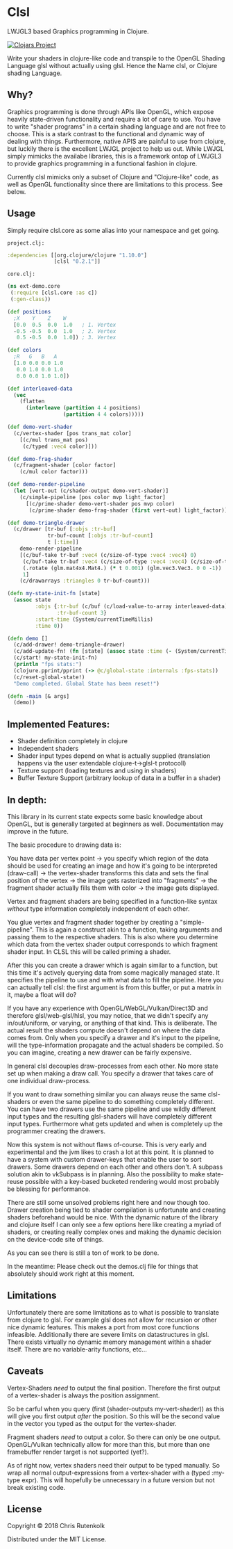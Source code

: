 # Clsl

LWJGL3 based Graphics programming in Clojure.

[![Clojars Project](https://img.shields.io/clojars/v/clsl.svg)](https://clojars.org/clsl)

Write your shaders in clojure-like code and transpile to the OpenGL Shading Language glsl without actually using glsl. Hence the Name clsl, or Clojure shading Language.

## Why?

Graphics programming is done through APIs like OpenGL, which expose heavily state-driven functionality and require a lot of care to use. You have to write "shader programs" in a certain shading language and are not free to choose. This is a stark contrast to the functional and dynamic way of dealing with things. Furthermore, native APIS are painful to use from clojure, but luckily there is the excellent LWJGL project to help us out. While LWJGL simply mimicks the availabe libraries, this is a framework ontop of LWJGL3 to provide graphics programming in a functional fashion in clojure.    

Currently clsl mimicks only a subset of Clojure and "Clojure-like" code, as well as OpenGL functionality since there are limitations to this process. See below.

## Usage

Simply require clsl.core as some alias into your namespace and get going.

`project.clj:`
```clojure
:dependencies [[org.clojure/clojure "1.10.0"]
               [clsl "0.2.1"]]
```
`core.clj:`
```clojure
(ns ext-demo.core
 (:require [clsl.core :as c])
 (:gen-class)) 

(def positions
  ;X    Y    Z    W
  [0.0  0.5  0.0  1.0   ; 1. Vertex
  -0.5 -0.5  0.0  1.0   ; 2. Vertex
   0.5 -0.5  0.0  1.0]) ; 3. Vertex 

(def colors
  ;R   G   B   A
  [1.0 0.0 0.0 1.0
   0.0 1.0 0.0 1.0
   0.0 0.0 1.0 1.0])

(def interleaved-data
  (vec 
    (flatten 
      (interleave (partition 4 4 positions)
                  (partition 4 4 colors)))))

(def demo-vert-shader
  (c/vertex-shader [pos trans_mat color]
    [(c/mul trans_mat pos)
     (c/typed :vec4 color)]))

(def demo-frag-shader
  (c/fragment-shader [color factor]
    (c/mul color factor)))

(def demo-render-pipeline
  (let [vert-out (c/shader-output demo-vert-shader)] 
    (c/simple-pipeline [pos color mvp light_factor]
      [(c/prime-shader demo-vert-shader pos mvp color) 
       (c/prime-shader demo-frag-shader (first vert-out) light_factor)])))

(def demo-triangle-drawer
  (c/drawer [tr-buf [:objs :tr-buf]
             tr-buf-count [:objs :tr-buf-count]
             t [:time]]
    demo-render-pipeline
    [(c/buf-take tr-buf :vec4 (c/size-of-type :vec4 :vec4) 0)
     (c/buf-take tr-buf :vec4 (c/size-of-type :vec4 :vec4) (c/size-of-type :vec4))
     (.rotate (glm.mat4x4.Mat4.) (* t 0.001) (glm.vec3.Vec3. 0 0 -1))
     1]
    (c/drawarrays :triangles 0 tr-buf-count)))

(defn my-state-init-fn [state]
  (assoc state
         :objs {:tr-buf (c/buf (c/load-value-to-array interleaved-data))
                :tr-buf-count 3}
         :start-time (System/currentTimeMillis)
         :time 0)) 

(defn demo []
  (c/add-drawer! demo-triangle-drawer)
  (c/add-update-fn! (fn [state] (assoc state :time (- (System/currentTimeMillis) (:start-time state)))))
  (c/start! my-state-init-fn)
  (println "fps stats:")
  (clojure.pprint/pprint (-> @c/global-state :internals :fps-stats))
  (c/reset-global-state!)
  "Demo completed. Global State has been reset!")

(defn -main [& args]
  (demo))
```
## Implemented Features:

* Shader definition completely in clojure
* Independent shaders
* Shader input types depend on what is actually supplied (translation happens via the user extendable clojure-t->glsl-t protocoll)
* Texture support (loading textures and using in shaders)
* Buffer Texture Support (arbitrary lookup of data in a buffer in a shader)

## In depth:

This library in its current state expects some basic knowledge about OpenGL, but is generally targeted at beginners as well. Documentation may improve in the future.

The basic procedure to drawing data is: 

You have data per vertex point -> you specify which region of the data should be used for creating an image and how it's going to be interpreted (draw-call) -> the vertex-shader transforms this data and sets the final position of the vertex -> the image gets rasterized into "fragments" -> the fragment shader actually fills them with color -> the image gets displayed.

Vertex and fragment shaders are being specified in a function-like syntax *without* type information completely independent of each other.

You glue vertex and fragment shader together by creating a "simple-pipeline". This is again a construct akin to a function, taking arguments and passing them to the respective shaders. This is also where you determine which data from the vertex shader output corresponds to which fragment shader input. In CLSL this will be called priming a shader.

After this you can create a drawer which is again similar to a function, but this time it's actively querying data from some magically managed state. It specifies the pipeline to use and with what data to fill the pipeline. Here you can actually tell clsl: the first argument is from this buffer, or put a matrix in it, maybe a float will do?

If you have any experience with OpenGL/WebGL/Vulkan/Direct3D and therefore glsl/web-glsl/hlsl, you may notice, that we didn't specify any in/out/uniform, or varying, or anything of that kind. This is deliberate. The actual result the shaders compute doesn't depend on where the data comes from. Only when you specify a drawer and it's input to the pipeline, will the type-information propagate and the actual shaders be compiled. So you can imagine, creating a new drawer can be fairly expensive. 

In general clsl decouples draw-processes from each other. No more state set up when making a draw call. You specify a drawer that takes care of one individual draw-process.

If you want to draw something similar you can always reuse the same clsl-shaders or even the same pipeline to do something completely different. You can have two drawers use the same pipeline and use wildly different input types and the resulting glsl-shaders will have completely different input types. Furthermore what gets updated and when is completely up the programmer creating the drawers. 

Now this system is not without flaws of-course. This is very early and experimental and the jvm likes to crash a lot at this point. It is planned to have a system with custom drawer-keys that enable the user to sort drawers. Some drawers depend on each other and others don't. A subpass solution akin to vkSubpass is in planning. Also the possibility to make state-reuse possible with a key-based bucketed rendering would most probably be blessing for performance. 

There are still some unsolved problems right here and now though too. Drawer creation being tied to shader compilation is unfortunate and creating shaders beforehand would be nice. With the dynamic nature of the library and clojure itself I can only see a few options here like creating a myriad of shaders, or creating really complex ones and making the dynamic decision on the device-code site of things.

As you can see there is still a ton of work to be done.

In the meantime: Please check out the demos.clj file for things that absolutely should work right at this moment.


## Limitations

Unfortunately there are some limitations as to what is possible to translate from clojure to glsl. For example glsl does not allow for recursion or other nice dynamic features. This makes a port from most core functions infeasible. Additionally there are severe limits on datastructures in glsl. There exists virtually no dynamic memory management within a shader itself. There are no variable-arity functions, etc...

## Caveats

Vertex-Shaders *need* to output the final position. Therefore the first output of a vertex-shader is always the position assignment.

So be carful when you query (first (shader-outputs my-vert-shader)) as this will give you first output _after_ the position. So this will be the second value in the vector you typed as the output for the vertex-shader.

Fragment shaders *need* to output a color. So there can only be one output. OpenGL/Vulkan technically allow for more than this, but more than one framebuffer render target is not supported (yet?).

As of right now, vertex shaders need their output to be typed manually. So wrap all normal output-expressions from a vertex-shader with a (typed :my-type expr). This will hopefully be unnecessary in a future version but not break existing code.

## License

Copyright © 2018 Chris Rutenkolk

Distributed under the MIT License.
